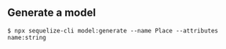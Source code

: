 ## Generate a model

`` $ npx sequelize-cli model:generate --name Place --attributes name:string ``



